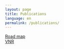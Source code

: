 ```yaml
---
layout: page
title: Publications
language: en
permalink: /publications/
---
```


<a href="http://bhas.gov.ba/data/Publikacije/Metodologije/SDG_00_2020_MD_0_EN.pdf" target="_blank">Road map</a><br>
<a href="http://bhas.gov.ba/data/Publikacije/Metodologije/SDG_00_2019_MD_0_EN.pdf" target="_blank">VNR</a><br>
